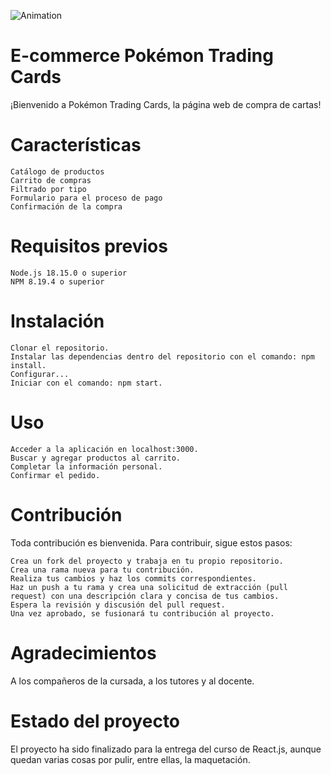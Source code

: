 ![Animation](https://user-images.githubusercontent.com/102810730/221572787-607e1192-dd8c-4306-a192-0f9f1da6b00c.gif)


# E-commerce Pokémon Trading Cards

¡Bienvenido a Pokémon Trading Cards, la página web de compra de cartas!
# Características

    Catálogo de productos
    Carrito de compras
    Filtrado por tipo
    Formulario para el proceso de pago
    Confirmación de la compra

# Requisitos previos

    Node.js 18.15.0 o superior
    NPM 8.19.4 o superior

# Instalación

    Clonar el repositorio.
    Instalar las dependencias dentro del repositorio con el comando: npm install.
    Configurar...
    Iniciar con el comando: npm start.

# Uso

    Acceder a la aplicación en localhost:3000.
    Buscar y agregar productos al carrito.
    Completar la información personal.
    Confirmar el pedido.

# Contribución

Toda contribución es bienvenida. Para contribuir, sigue estos pasos:

    Crea un fork del proyecto y trabaja en tu propio repositorio.
    Crea una rama nueva para tu contribución.
    Realiza tus cambios y haz los commits correspondientes.
    Haz un push a tu rama y crea una solicitud de extracción (pull request) con una descripción clara y concisa de tus cambios.
    Espera la revisión y discusión del pull request.
    Una vez aprobado, se fusionará tu contribución al proyecto.

# Agradecimientos

A los compañeros de la cursada, a los tutores y al docente.

# Estado del proyecto

El proyecto ha sido finalizado para la entrega del curso de React.js, aunque quedan varias cosas por pulir, entre ellas, la maquetación.
